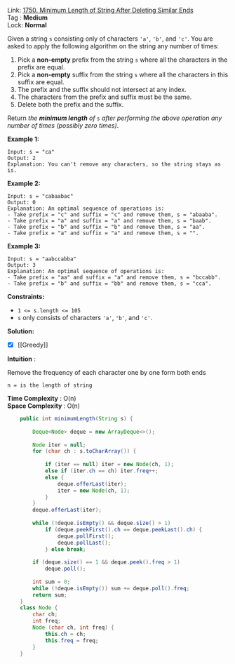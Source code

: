 Link: [1750. Minimum Length of String After Deleting Similar Ends](https://leetcode.com/problems/minimum-length-of-string-after-deleting-similar-ends/) <br>
Tag : **Medium**<br>
Lock: **Normal**

Given a string `s` consisting only of characters `'a'`, `'b'`, and `'c'`. You are asked to apply the following algorithm on the string any number of times:

1. Pick a **non-empty** prefix from the string `s` where all the characters in the prefix are equal.
2. Pick a **non-empty** suffix from the string `s` where all the characters in this suffix are equal.
3. The prefix and the suffix should not intersect at any index.
4. The characters from the prefix and suffix must be the same.
5. Delete both the prefix and the suffix.

Return _the **minimum length** of_ `s` _after performing the above operation any number of times (possibly zero times)_.

**Example 1:**

```
Input: s = "ca"
Output: 2
Explanation: You can't remove any characters, so the string stays as is.
```

**Example 2:**

```
Input: s = "cabaabac"
Output: 0
Explanation: An optimal sequence of operations is:
- Take prefix = "c" and suffix = "c" and remove them, s = "abaaba".
- Take prefix = "a" and suffix = "a" and remove them, s = "baab".
- Take prefix = "b" and suffix = "b" and remove them, s = "aa".
- Take prefix = "a" and suffix = "a" and remove them, s = "".
```

**Example 3:**

```
Input: s = "aabccabba"
Output: 3
Explanation: An optimal sequence of operations is:
- Take prefix = "aa" and suffix = "a" and remove them, s = "bccabb".
- Take prefix = "b" and suffix = "bb" and remove them, s = "cca".
```

**Constraints:**

- `1 <= s.length <= 105`
- `s` only consists of characters `'a'`, `'b'`, and `'c'`.

**Solution:**

- [x]  [[Greedy]]

**Intuition** :

Remove the frequency of each character one by one form both ends

```
n = is the length of string
```
**Time Complexity** : O(n)<br>
**Space Complexity** : O(n)

```java
    public int minimumLength(String s) {
        
        Deque<Node> deque = new ArrayDeque<>();
        
        Node iter = null;
        for (char ch : s.toCharArray()) {
            
            if (iter == null) iter = new Node(ch, 1);
            else if (iter.ch == ch) iter.freq++;
            else {
                deque.offerLast(iter);
                iter = new Node(ch, 1);
            }
        }
        deque.offerLast(iter);
        
        while (!deque.isEmpty() && deque.size() > 1)
            if (deque.peekFirst().ch == deque.peekLast().ch) {
                deque.pollFirst();
                deque.pollLast();
            } else break;
        
        if (deque.size() == 1 && deque.peek().freq > 1)
            deque.poll();
        
        int sum = 0;
        while (!deque.isEmpty()) sum += deque.poll().freq;
        return sum;
    }
    class Node {
        char ch;
        int freq;
        Node (char ch, int freq) {
            this.ch = ch;
            this.freq = freq;
        }
    }
```
